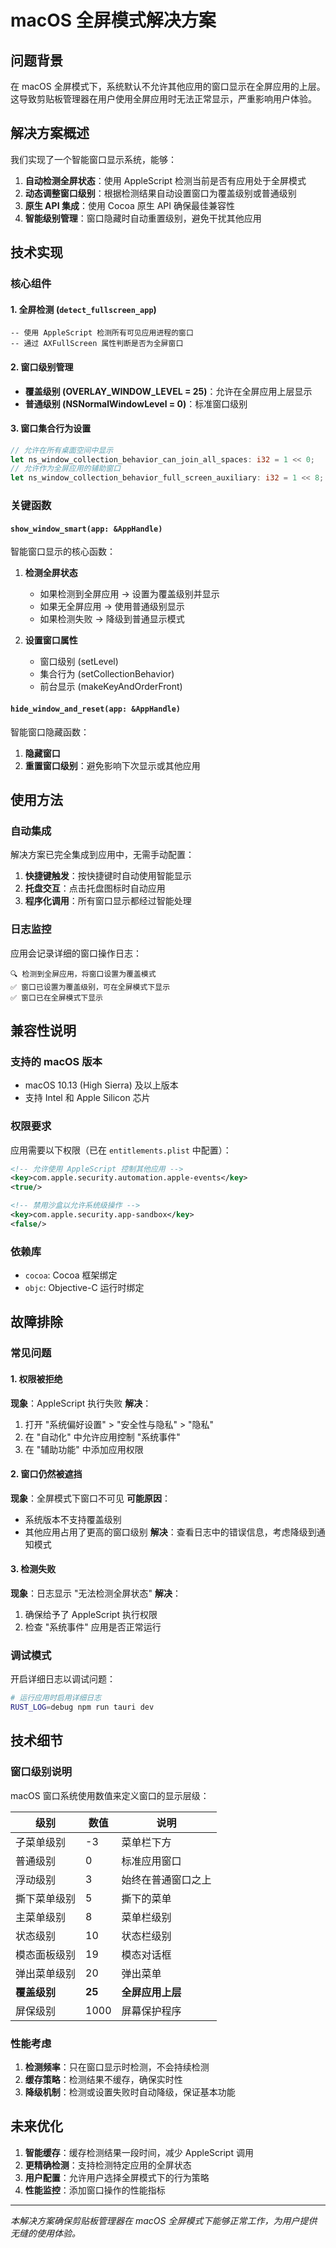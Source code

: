 # macOS 全屏模式解决方案

## 问题背景

在 macOS 全屏模式下，系统默认不允许其他应用的窗口显示在全屏应用的上层。这导致剪贴板管理器在用户使用全屏应用时无法正常显示，严重影响用户体验。

## 解决方案概述

我们实现了一个智能窗口显示系统，能够：

1. **自动检测全屏状态**：使用 AppleScript 检测当前是否有应用处于全屏模式
2. **动态调整窗口级别**：根据检测结果自动设置窗口为覆盖级别或普通级别
3. **原生 API 集成**：使用 Cocoa 原生 API 确保最佳兼容性
4. **智能级别管理**：窗口隐藏时自动重置级别，避免干扰其他应用

## 技术实现

### 核心组件

#### 1. 全屏检测 (`detect_fullscreen_app`)
```applescript
-- 使用 AppleScript 检测所有可见应用进程的窗口
-- 通过 AXFullScreen 属性判断是否为全屏窗口
```

#### 2. 窗口级别管理
- **覆盖级别 (OVERLAY_WINDOW_LEVEL = 25)**：允许在全屏应用上层显示
- **普通级别 (NSNormalWindowLevel = 0)**：标准窗口级别

#### 3. 窗口集合行为设置
```rust
// 允许在所有桌面空间中显示
let ns_window_collection_behavior_can_join_all_spaces: i32 = 1 << 0;
// 允许作为全屏应用的辅助窗口
let ns_window_collection_behavior_full_screen_auxiliary: i32 = 1 << 8;
```

### 关键函数

#### `show_window_smart(app: &AppHandle)`
智能窗口显示的核心函数：

1. **检测全屏状态**
   - 如果检测到全屏应用 → 设置为覆盖级别并显示
   - 如果无全屏应用 → 使用普通级别显示
   - 如果检测失败 → 降级到普通显示模式

2. **设置窗口属性**
   - 窗口级别 (setLevel)
   - 集合行为 (setCollectionBehavior)
   - 前台显示 (makeKeyAndOrderFront)

#### `hide_window_and_reset(app: &AppHandle)`
智能窗口隐藏函数：

1. **隐藏窗口**
2. **重置窗口级别**：避免影响下次显示或其他应用

## 使用方法

### 自动集成

解决方案已完全集成到应用中，无需手动配置：

1. **快捷键触发**：按快捷键时自动使用智能显示
2. **托盘交互**：点击托盘图标时自动应用
3. **程序化调用**：所有窗口显示都经过智能处理

### 日志监控

应用会记录详细的窗口操作日志：

```
🔍 检测到全屏应用，将窗口设置为覆盖模式
✅ 窗口已设置为覆盖级别，可在全屏模式下显示
✅ 窗口已在全屏模式下显示
```

## 兼容性说明

### 支持的 macOS 版本
- macOS 10.13 (High Sierra) 及以上版本
- 支持 Intel 和 Apple Silicon 芯片

### 权限要求
应用需要以下权限（已在 `entitlements.plist` 中配置）：

```xml
<!-- 允许使用 AppleScript 控制其他应用 -->
<key>com.apple.security.automation.apple-events</key>
<true/>

<!-- 禁用沙盒以允许系统级操作 -->
<key>com.apple.security.app-sandbox</key>
<false/>
```

### 依赖库
- `cocoa`: Cocoa 框架绑定
- `objc`: Objective-C 运行时绑定

## 故障排除

### 常见问题

#### 1. 权限被拒绝
**现象**：AppleScript 执行失败
**解决**：
1. 打开 "系统偏好设置" > "安全性与隐私" > "隐私"
2. 在 "自动化" 中允许应用控制 "系统事件"
3. 在 "辅助功能" 中添加应用权限

#### 2. 窗口仍然被遮挡
**现象**：全屏模式下窗口不可见
**可能原因**：
- 系统版本不支持覆盖级别
- 其他应用占用了更高的窗口级别
**解决**：查看日志中的错误信息，考虑降级到通知模式

#### 3. 检测失败
**现象**：日志显示 "无法检测全屏状态"
**解决**：
1. 确保给予了 AppleScript 执行权限
2. 检查 "系统事件" 应用是否正常运行

### 调试模式

开启详细日志以调试问题：

```bash
# 运行应用时启用详细日志
RUST_LOG=debug npm run tauri dev
```

## 技术细节

### 窗口级别说明

macOS 窗口系统使用数值来定义窗口的显示层级：

| 级别 | 数值 | 说明 |
|------|------|------|
| 子菜单级别 | -3 | 菜单栏下方 |
| 普通级别 | 0 | 标准应用窗口 |
| 浮动级别 | 3 | 始终在普通窗口之上 |
| 撕下菜单级别 | 5 | 撕下的菜单 |
| 主菜单级别 | 8 | 菜单栏级别 |
| 状态级别 | 10 | 状态栏级别 |
| 模态面板级别 | 19 | 模态对话框 |
| 弹出菜单级别 | 20 | 弹出菜单 |
| **覆盖级别** | **25** | **全屏应用上层** |
| 屏保级别 | 1000 | 屏幕保护程序 |

### 性能考虑

1. **检测频率**：只在窗口显示时检测，不会持续检测
2. **缓存策略**：检测结果不缓存，确保实时性
3. **降级机制**：检测或设置失败时自动降级，保证基本功能

## 未来优化

1. **智能缓存**：缓存检测结果一段时间，减少 AppleScript 调用
2. **更精确检测**：支持检测特定应用的全屏状态
3. **用户配置**：允许用户选择全屏模式下的行为策略
4. **性能监控**：添加窗口操作的性能指标

---

*本解决方案确保剪贴板管理器在 macOS 全屏模式下能够正常工作，为用户提供无缝的使用体验。* 